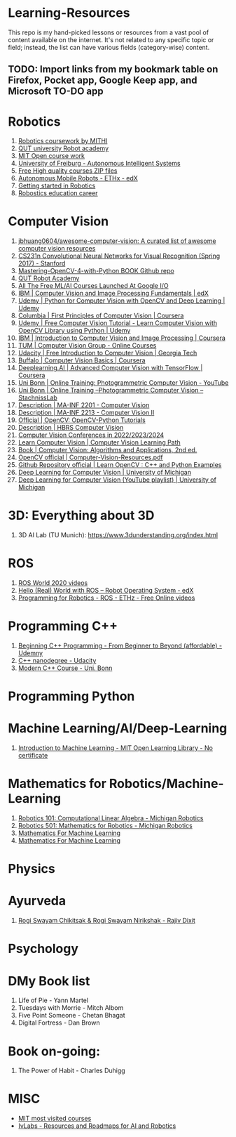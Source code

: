 # Learning-Resources
This repo is my hand-picked lessons or resources from a vast pool of content available on the internet. It's not related to any specific topic or field; instead, the list can have various fields (category-wise) content.


## TODO: Import links from my bookmark table on Firefox, Pocket app, Google Keep app, and Microsoft TO-DO app 

# Robotics
1. [Robotics coursework by MITHI](https://github.com/mithi/robotics-coursework)
2. [QUT university Robot academy](https://robotacademy.net.au/) 
3. [MIT Open course work](https://ocw.mit.edu/search/ocwsearch.htm?q=robotics)
4. [University of Freiburg - Autonomous Intelligent Systems](http://ais.informatik.uni-freiburg.de/teaching/ss16/robotics/index_en.php)
5. [Free High quality courses ZIP files](https://www.eng.yale.edu/grablab/roboticscourseware/courses.html)
6. [Autonomous Mobile Robots - ETHx - edX](https://courses.edx.org/courses/course-v1:ETHx+AMRx+2T2020/course/)
7. [Getting started in Robotics](https://people.eecs.berkeley.edu/~pabbeel/cs287-fa19/)
8. [Robostics education career](https://www.reddit.com/r/robotics/comments/kpkne5/how_to_get_started_in_robotics_education_career/)

# Computer Vision
1. [jbhuang0604/awesome-computer-vision: A curated list of awesome computer vision resources](https://github.com/jbhuang0604/awesome-computer-vision)
2. [CS231n Convolutional Neural Networks for Visual Recognition (Spring 2017) - Stanford](https://www.youtube.com/playlist?list=PL3FW7Lu3i5JvHM8ljYj-zLfQRF3EO8sYv)
3. [Mastering-OpenCV-4-with-Python BOOK Github repo](https://github.com/PacktPublishing/Mastering-OpenCV-4-with-Python)
4. [QUT Robot Academy](https://robotacademy.net.au/)
5. [All The Free ML/AI Courses Launched At Google I/O](https://analyticsindiamag.com/all-the-free-ml-ai-courses-launched-at-google-i-o/)
6. [IBM | Computer Vision and Image Processing Fundamentals | edX](https://www.edx.org/course/computer-vision-and-image-processing-fundamentals)
7. [Udemy | Python for Computer Vision with OpenCV and Deep Learning | Udemy](https://www.udemy.com/course/python-for-computer-vision-with-opencv-and-deep-learning/)
8. [Columbia | First Principles of Computer Vision | Coursera](https://www.coursera.org/specializations/firstprinciplesofcomputervision)
9. [Udemy | Free Computer Vision Tutorial - Learn Computer Vision with OpenCV Library using Python | Udemy](https://www.udemy.com/course/pythoncv/?ranMID=39197&ranEAID=JVFxdTr9V80&ranSiteID=JVFxdTr9V80-u_0G5GXrzR0gRvgii__1Zw&utm_source=aff-campaign&utm_medium=udemyads&LSNPUBID=JVFxdTr9V80)
10. [IBM | Introduction to Computer Vision and Image Processing | Coursera](https://www.coursera.org/learn/introduction-computer-vision-watson-opencv?ranMID=40328&ranEAID=JVFxdTr9V80&ranSiteID=JVFxdTr9V80-ob9ALji7PJESFz6r30ACuQ&siteID=JVFxdTr9V80-ob9ALji7PJESFz6r30ACuQ&utm_content=10&utm_medium=partners&utm_source=linkshare&utm_campaign=JVFxdTr9V80)
11. [TUM | Computer Vision Group - Online Courses](https://vision.in.tum.de/teaching/online)
12. [Udacity | Free Introduction to Computer Vision | Georgia Tech](https://www.udacity.com/course/introduction-to-computer-vision--ud810)
13. [Buffalo | Computer Vision Basics | Coursera](https://www.coursera.org/learn/computer-vision-basics?ranMID=40328&ranEAID=JVFxdTr9V80&ranSiteID=JVFxdTr9V80-M3WFNtMLt9CvjKU4wABaeQ&siteID=JVFxdTr9V80-M3WFNtMLt9CvjKU4wABaeQ&utm_content=10&utm_medium=partners&utm_source=linkshare&utm_campaign=JVFxdTr9V80#syllabus)
14. [Deeplearning.AI | Advanced Computer Vision with TensorFlow | Coursera](https://www.coursera.org/learn/advanced-computer-vision-with-tensorflow?specialization=tensorflow-advanced-techniques)
15. [Uni Bonn | Online Training: Photogrammetric Computer Vision - YouTube](https://www.youtube.com/playlist?list=PLgnQpQtFTOGTPQhKBOGgjTgX-mzpsOGOX)
16. [Uni Bonn | Online Training –Photogrammetric Computer Vision – StachnissLab](https://www.ipb.uni-bonn.de/online-training-pcv/)
17. [Description | MA-INF 2201 - Computer Vision](https://pages.iai.uni-bonn.de/gall_juergen/teaching/Lectures/cv21.html)
18. [Description | MA-INF 2213 - Computer Vision II](https://pages.iai.uni-bonn.de/gall_juergen/teaching/Lectures/cvII17.html)
19. [Official | OpenCV: OpenCV-Python Tutorials](https://docs.opencv.org/4.x/d6/d00/tutorial_py_root.html)
20. [Description | HBRS Computer Vision](https://eva2.inf.h-brs.de/studium/curriculum/2017/mg/mas/455/en/)
21. [Computer Vision Conferences in 2022/2023/2024](https://waset.org/computer-vision-conferences)
22. [Learn Computer Vision | Computer Vision Learning Path](https://www.analyticsvidhya.com/blog/2020/01/computer-vision-learning-path-2020/)
23. [Book | Computer Vision: Algorithms and Applications, 2nd ed.](https://szeliski.org/Book/)
24. [OpenCV official | Computer-Vision-Resources.pdf](https://www.learnopencv.com/wp-content/uploads/2020/05/Computer-Vision-Resources.pdf?ck_subscriber_id=1643815251)
25. [Github Repository official | Learn OpenCV : C++ and Python Examples](https://github.com/spmallick/learnopencv)
26. [Deep Learning for Computer Vision | University of Michigan](https://web.eecs.umich.edu/~justincj/teaching/eecs498/WI2022/)
27. [Deep Learning for Computer Vision (YouTube playlist) | University of Michigan](https://www.youtube.com/playlist?list=PL5-TkQAfAZFbzxjBHtzdVCWE0Zbhomg7r)

# 3D: Everything about 3D

1. 3D AI Lab (TU Munich): https://www.3dunderstanding.org/index.html


# ROS
1. [ROS World 2020 videos](https://vimeo.com/showcase/rosworld2020)
2. [Hello (Real) World with ROS – Robot Operating System - edX](https://courses.edx.org/courses/course-v1:DelftX+ROS1x+1T2020/course/)
3. [Programming for Robotics - ROS - ETHz - Free Online videos](https://rsl.ethz.ch/education-students/lectures/ros.html)

# Programming C++
1. [Beginning C++ Programming - From Beginner to Beyond (affordable) - Udemny](https://www.udemy.com/course/beginning-c-plus-plus-programming/)
2. [C++ nanodegree - Udacity](https://www.udacity.com/course/c-plus-plus-nanodegree--nd213)
3. [Modern C++ Course - Uni. Bonn](https://www.ipb.uni-bonn.de/teaching/modern-cpp/)

# Programming Python


# Machine Learning/AI/Deep-Learning
1. [Introduction to Machine Learning - MIT Open Learning Library - No certificate](https://openlearninglibrary.mit.edu/courses/course-v1:MITx+6.036+1T2019/courseware/welcome/6_036_Information_You_Should_Know/)

# Mathematics for Robotics/Machine-Learning
1. [Robotics 101: Computational Linear Algebra - Michigan Robotics](https://github.com/michiganrobotics/rob101)
2. [Robotics 501: Mathematics for Robotics - Michigan Robotics](https://github.com/michiganrobotics/rob501)
3. [Mathematics For Machine Learning](https://github.com/mml-book/mml-book.github.io)
4. [Mathematics For Machine Learning](https://github.com/dair-ai/Mathematics-for-ML)


# Physics


# Ayurveda
1. [Rogi Swayam Chikitsak & Rogi Swayam Nirikshak - Rajiv Dixit](https://www.amazon.in/gp/product/B073PBQCW6/ref=ppx_yo_dt_b_asin_title_o03_s00?ie=UTF8&psc=1)


# Psychology 


# DMy Book list
1. Life of Pie - Yann Martel
2. Tuesdays with Morrie - Mitch Albom
3. Five Point Someone - Chetan Bhagat
4. Digital Fortress - Dan Brown

# Book on-going:
1. The Power of Habit - Charles Duhigg


# MISC
- [MIT most visited courses](https://ocw.mit.edu/courses/most-visited-courses/)
- [IvLabs - Resources and Roadmaps for AI and Robotics](https://github.com/IvLabs/resources)





